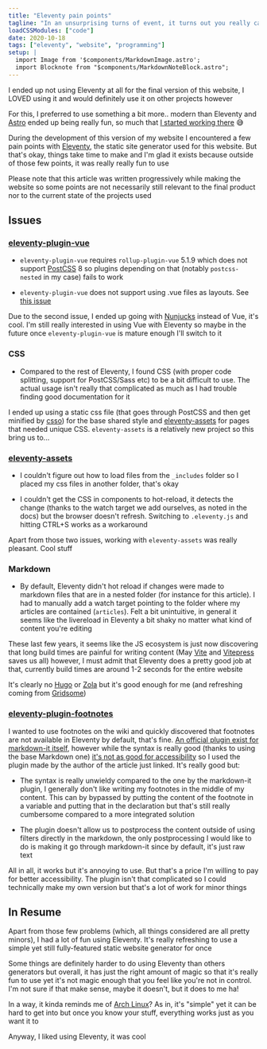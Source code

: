 ```yaml
---
title: "Eleventy pain points"
tagline: "In an unsurprising turns of event, it turns out you really can't write any kind of software without at least a few things going wrong"
loadCSSModules: ["code"]
date: 2020-10-18
tags: ["eleventy", "website", "programming"]
setup: |
  import Image from '$components/MarkdownImage.astro';
  import Blocknote from "$components/MarkdownNoteBlock.astro";
---
```


<Blocknote title="Outdated article">

I ended up not using Eleventy at all for the final version of this website, I LOVED using it and would definitely use it on other projects however

For this, I preferred to use something a bit more.. modern than Eleventy and [Astro](https://astro.build/) ended up being really fun, so much that [I started working there](https://twitter.com/_princesseuh/status/1510012848394625030) 😅

</Blocknote>

During the development of this version of my website I encountered a few pain points with [Eleventy](https://www.11ty.dev/), the static site generator used for this website. But that's okay, things take time to make and I'm glad it exists because outside of those few points, it was really really fun to use

Please note that this article was written progressively while making the website so some points are not necessarily still relevant to the final product nor to the current state of the projects used

## Issues

### [eleventy-plugin-vue](https://github.com/11ty/eleventy-plugin-vue)

- `eleventy-plugin-vue` requires `rollup-plugin-vue` 5.1.9 which does not support [PostCSS](https://postcss.org/) 8 so plugins depending on that (notably `postcss-nested` in my case) fails to work

- `eleventy-plugin-vue` does not support using .vue files as layouts. See [this issue](https://github.com/11ty/eleventy-plugin-vue/issues/5)

Due to the second issue, I ended up going with [Nunjucks](https://www.11ty.dev/docs/languages/nunjucks/) instead of Vue, it's cool. I'm still really interested in using Vue with Eleventy so maybe in the future once `eleventy-plugin-vue` is mature enough I'll switch to it

### CSS

- Compared to the rest of Eleventy, I found CSS (with proper code splitting, support for PostCSS/Sass etc) to be a bit difficult to use. The actual usage isn't really that complicated as much as I had trouble finding good documentation for it

I ended up using a static css file (that goes through PostCSS and then get minified by [csso](https://github.com/css/csso)) for the base shared style and [eleventy-assets](https://github.com/11ty/eleventy-assets) for pages that needed unique CSS. `eleventy-assets` is a relatively new project so this bring us to...

### [eleventy-assets](https://github.com/11ty/eleventy-assets)

- I couldn't figure out how to load files from the `_includes` folder so I placed my css files in another folder, that's okay

- I couldn't get the CSS in components to hot-reload, it detects the change (thanks to the watch target we add ourselves, as noted in the docs) but the browser doesn't refresh. Switching to `.eleventy.js` and hitting CTRL+S works as a workaround

Apart from those two issues, working with `eleventy-assets` was really pleasant. Cool stuff

### Markdown

- By default, Eleventy didn't hot reload if changes were made to markdown files that are in a nested folder (for instance for this article). I had to manually add a watch target pointing to the folder where my articles are contained (`articles`). Felt a bit unintuitive, in general it seems like the livereload in Eleventy a bit shaky no matter what kind of content you're editing

These last few years, it seems like the JS ecosystem is just now discovering that long build times are painful for writing content (May [Vite](https://github.com/vuejs/vite) and [Vitepress](https://github.com/vuejs/vitepress) saves us all) however, I must admit that Eleventy does a pretty good job at that, currently build times are around 1-2 seconds for the entire website

It's clearly no [Hugo](https://gohugo.io/) or [Zola](https://www.getzola.org/) but it's good enough for me (and refreshing coming from [Gridsome](https://gridsome.org/))

### [eleventy-plugin-footnotes](https://github.com/HugoGiraudel/eleventy-plugin-footnotes)

I wanted to use footnotes on the wiki and quickly discovered that footnotes are not available in Eleventy by default, that's fine. [An official plugin exist for markdown-it itself](https://github.com/markdown-it/markdown-it-footnote), however while the syntax is really good (thanks to using the base Markdown one) [it's not as good for accessibility](https://hugogiraudel.com/2020/12/02/footnotes-in-11ty/) so I used the plugin made by the author of the article just linked. It's really good but:

- The syntax is really unwieldy compared to the one by the markdown-it plugin, I generally don't like writing my footnotes in the middle of my content. This can by bypassed by putting the content of the footnote in a variable and putting that in the declaration but that's still really cumbersome compared to a more integrated solution

- The plugin doesn't allow us to postprocess the content outside of using filters directly in the markdown, the only postprocessing I would like to do is making it go through markdown-it since by default, it's just raw text

All in all, it works but it's annoying to use. But that's a price I'm willing to pay for better accessibility. The plugin isn't that complicated so I could technically make my own version but that's a lot of work for minor things

## In Resume

Apart from those few problems (which, all things considered are all pretty minors), I had a lot of fun using Eleventy. It's really refreshing to use a simple yet still fully-featured static website generator for once

Some things are definitely harder to do using Eleventy than others generators but overall, it has just the right amount of magic so that it's really fun to use yet it's not magic enough that you feel like you're not in control. I'm not sure if that make sense, maybe it doesn't, but it does to me ha!

In a way, it kinda reminds me of [Arch Linux](https://archlinux.org/)? As in, it's "simple" yet it can be hard to get into but once you know your stuff, everything works just as you want it to

Anyway, I liked using Eleventy, it was cool
